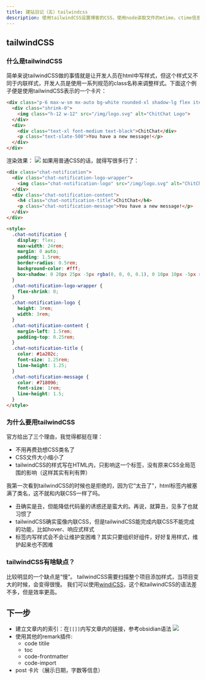 ```yaml
---
title: 建站日记（五）tailwindcss
description: 使用tailwindCSS设置博客的CSS，使用node读取文件的mtime，ctime信息
---
```


## tailwindCSS
### 什么是tailwindCSS
简单来说tailwindCSS做的事情就是让开发人员在html中写样式，但这个样式又不同于内联样式，开发人员是使用一系列规范的class名称来调整样式。下面这个例子便是使用tailwindCSS表示的一个卡片：
```html
<div class="p-6 max-w-sm mx-auto bg-white rounded-xl shadow-lg flex items-center space-x-4">
  <div class="shrink-0">
    <img class="h-12 w-12" src="/img/logo.svg" alt="ChitChat Logo">
  </div>
  <div>
    <div class="text-xl font-medium text-black">ChitChat</div>
    <p class="text-slate-500">You have a new message!</p>
  </div>
</div>
```
渲染效果：
![](https://picture-bed-1301848969.cos.ap-shanghai.myqcloud.com/20230129195924.png)
如果用普通CSS的话，就得写很多行了：
```html
<div class="chat-notification">
  <div class="chat-notification-logo-wrapper">
    <img class="chat-notification-logo" src="/img/logo.svg" alt="ChitChat Logo">
  </div>
  <div class="chat-notification-content">
    <h4 class="chat-notification-title">ChitChat</h4>
    <p class="chat-notification-message">You have a new message!</p>
  </div>
</div>

<style>
  .chat-notification {
    display: flex;
    max-width: 24rem;
    margin: 0 auto;
    padding: 1.5rem;
    border-radius: 0.5rem;
    background-color: #fff;
    box-shadow: 0 20px 25px -5px rgba(0, 0, 0, 0.1), 0 10px 10px -5px rgba(0, 0, 0, 0.04);
  }
  .chat-notification-logo-wrapper {
    flex-shrink: 0;
  }
  .chat-notification-logo {
    height: 3rem;
    width: 3rem;
  }
  .chat-notification-content {
    margin-left: 1.5rem;
    padding-top: 0.25rem;
  }
  .chat-notification-title {
    color: #1a202c;
    font-size: 1.25rem;
    line-height: 1.25;
  }
  .chat-notification-message {
    color: #718096;
    font-size: 1rem;
    line-height: 1.5;
  }
</style>
```

### 为什么要用tailwindCSS
官方给出了三个理由，我觉得都挺在理：
- 不用再费劲想CSS类名了
- CSS文件大小缩小了
- tailwindCSS的样式写在HTML内，只影响这一个标签，没有原来CSS全局范围的影响（这样其实有利有弊）

我第一次看到tailwindCSS的时候也是拒绝的，因为它“太丑了”，html标签内被塞满了类名，这不就和内联CSS一样了吗。
- 丑确实是丑，但能降低代码量的诱惑还是蛮大的。再说，就算丑，见多了也就习惯了
- tailwindCSS确实蛮像内联CSS，但是tailwindCSS能完成内联CSS不能完成的功能，比如hover、响应式样式
- 标签内写样式会不会让维护变困难？其实只要组织好组件，好好复用样式，维护起来也不困难

### tailwindCSS有啥缺点？
比较明显的一个缺点是“慢”。 tailwindCSS需要扫描整个项目添加样式，当项目变大的时候，会变得很慢。
我们可以使用[windiCSS](https://github.com/windicss/windicss)，这个和tailwindCSS的语法差不多，但是效率更高。


## 下一步
- 建立文章内的索引：在`[[]]`内写文章内的链接，参考obsidian语法
![](https://picture-bed-1301848969.cos.ap-shanghai.myqcloud.com/20230116203405.png)
- 使用其他的remark插件:
  - code titile
  - toc
  - code-frontmatter
  - code-import
- post 卡片（展示日期，字数等信息）
